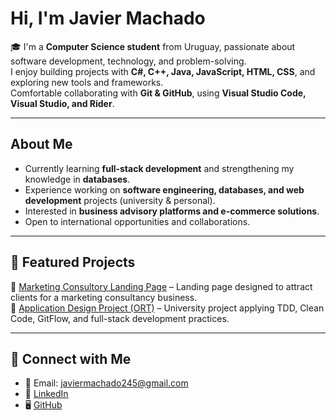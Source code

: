 #  Hi, I'm Javier Machado

🎓 I'm a **Computer Science student** from Uruguay, passionate about software development, technology, and problem-solving.  
   I enjoy building projects with **C#, C++, Java, JavaScript, HTML, CSS**, and exploring new tools and frameworks.  
   Comfortable collaborating with **Git & GitHub**, using **Visual Studio Code, Visual Studio, and Rider**.  

---

##  About Me
-  Currently learning **full-stack development** and strengthening my knowledge in **databases**.  
-  Experience working on **software engineering, databases, and web development** projects (university & personal).  
-  Interested in **business advisory platforms and e-commerce solutions**.  
-  Open to international opportunities and collaborations.  

---

## 📂 Featured Projects
🔹 [Marketing Consultory Landing Page](https://github.com/JavierMachadoo/marketing-landing-Alquimia) – Landing page designed to attract clients for a marketing consultancy business.  
🔹 [Application Design Project (ORT)]((https://github.com/IngSoft-DA1/308200-304806-307097)) – University project applying TDD, Clean Code, GitFlow, and full-stack development practices.  

---

## 🤝 Connect with Me
- 📧 Email: javiermachado245@gmail.com  
- 💼 [LinkedIn](https://www.linkedin.com/in/javiermachadoo)  
- 🖥️ [GitHub](https://github.com/JavierMachadoo)  

